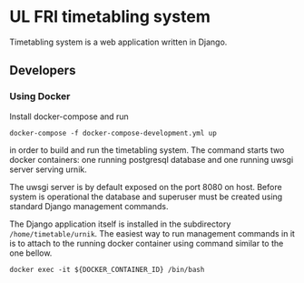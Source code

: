 # UL FRI timetabling system

Timetabling system is a web application written in Django.  

## Developers

### Using Docker

Install docker-compose and run

`docker-compose -f docker-compose-development.yml up`

in order to build and run the timetabling system. The command
starts two docker containers: one running postgresql database 
and one running uwsgi server serving urnik.

The uwsgi server is by default exposed on the port 8080 on host. 
Before system is operational the database and superuser must be
created using standard Django management commands. 

The Django application itself is installed in the 
subdirectory `/home/timetable/urnik`. The easiest way to run management
commands in it is to attach to the running docker container using
command similar to the one bellow.

`docker exec -it ${DOCKER_CONTAINER_ID} /bin/bash`


